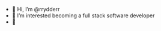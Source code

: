 - 👋 Hi, I’m @rrydderr
- 👀 I’m interested becoming a full stack software developer
- 🌱  

<!---
rrydderr/rrydderr is a ✨ special ✨ repository because its `README.md` (this file) appears on your GitHub profile.
You can click the Preview link to take a look at your changes.
--->
